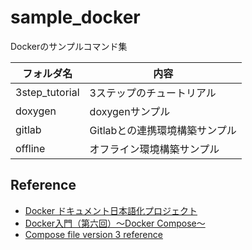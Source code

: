 # sample_docker
Dockerのサンプルコマンド集


| フォルダ名 | 内容 |
| --- | --- |
| 3step_tutorial | 3ステップのチュートリアル |
| doxygen | doxygenサンプル |
| gitlab | Gitlabとの連携環境構築サンプル |
| offline | オフライン環境構築サンプル |

## Reference

* [Docker ドキュメント日本語化プロジェクト](https://docs.docker.jp/)
* [Docker入門（第六回）〜Docker Compose〜](https://knowledge.sakura.ad.jp/16862/)
* [Compose file version 3 reference](https://docs.docker.com/compose/compose-file/compose-file-v3/)
